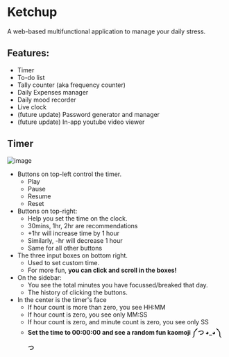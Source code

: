 # Ketchup

A web-based multifunctional application to manage your daily stress.

## Features:
- Timer
- To-do list
- Tally counter (aka frequency counter)
- Daily Expenses manager
- Daily mood recorder
- Live clock
- (future update) Password generator and manager
- (future update) In-app youtube video viewer

## Timer

![image](https://user-images.githubusercontent.com/89027512/183279372-10c6623a-3bdc-4a34-abda-9687037f1dd3.png)

- Buttons on top-left control the timer.
  * Play
  * Pause
  * Resume
  * Reset
- Buttons on top-right:
  * Help you set the time on the clock.
  * 30mins, 1hr, 2hr are recommendations
  * +1hr will increase time by 1 hour
  * Similarly, -hr will decrease 1 hour
  * Same for all other buttons
- The three input boxes on bottom right.
  * Used to set custom time.
  * For more fun, **you can click and scroll in the boxes!**
- On the sidebar:
  * You see the total minutes you have focussed/breaked that day.
  * The history of clicking the buttons.
- In the center is the timer's face
  * If hour count is more than zero, you see HH:MM
  * If hour count is zero, you see only MM:SS
  * If hour count is zero, and minute count is zero, you see only SS
  * **Set the time to 00:00:00 and see a random fun kaomoji ༼ つ ◕_◕ ༽つ**
